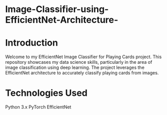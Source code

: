 # Image-Classifier-using-EfficientNet-Architecture-

# Introduction
Welcome to my EfficientNet Image Classifier for Playing Cards project. This repository showcases my data science skills, particularly in the area of image classification using deep learning. The project leverages the EfficientNet architecture to accurately classify playing cards from images.

# Technologies Used
Python 3.x
PyTorch
EfficientNet
